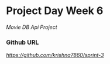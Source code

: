 # Project Day Week 6

_Movie DB Api Project_

### Github URL

_https://github.com/krishna7860/sprint-3_
